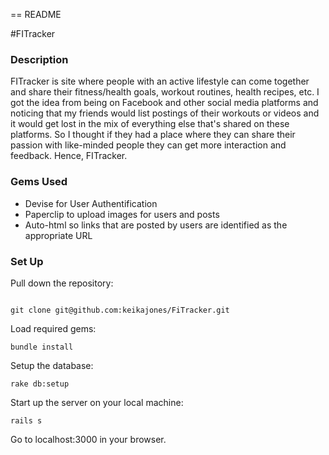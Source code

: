 == README

#FITracker

### Description
FITracker is site where people with an active lifestyle can come together and share their fitness/health goals, workout routines, health recipes, etc. I got the idea from being on Facebook and other social media platforms and noticing that my friends would list postings of their workouts or videos and it would get lost in the mix of everything else that's shared on these platforms. So I thought if they had a place where they can share their passion with like-minded people they can get more interaction and feedback. Hence, FITracker.

### Gems Used
* Devise for User Authentification
* Paperclip to upload images for users and posts
* Auto-html so links that are posted by users are identified as the appropriate URL

### Set Up
Pull down the repository:
```

git clone git@github.com:keikajones/FiTracker.git
```

Load required gems:
```
bundle install
```

Setup the database:
```
rake db:setup
```

Start up the server on your local machine:
```
rails s
```

Go to localhost:3000 in your browser.
